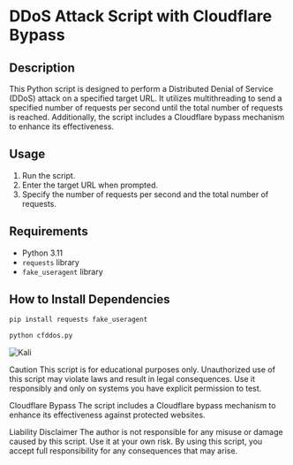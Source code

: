 # DDoS Attack Script with Cloudflare Bypass

## Description

This Python script is designed to perform a Distributed Denial of Service (DDoS) attack on a specified target URL. It utilizes multithreading to send a specified number of requests per second until the total number of requests is reached. Additionally, the script includes a Cloudflare bypass mechanism to enhance its effectiveness.

## Usage

1. Run the script.
2. Enter the target URL when prompted.
3. Specify the number of requests per second and the total number of requests.

## Requirements

- Python 3.11
- `requests` library
- `fake_useragent` library

## How to Install Dependencies

```bash
pip install requests fake_useragent
```
```bash
python cfddos.py
```

![Kali](https://github.com/omicr0nn/cfbypass-for-ddos/blob/main/cfddos.png)

Caution
This script is for educational purposes only. Unauthorized use of this script may violate laws and result in legal consequences. Use it responsibly and only on systems you have explicit permission to test.

Cloudflare Bypass
The script includes a Cloudflare bypass mechanism to enhance its effectiveness against protected websites.

Liability Disclaimer
The author is not responsible for any misuse or damage caused by this script. Use it at your own risk. By using this script, you accept full responsibility for any consequences that may arise.
